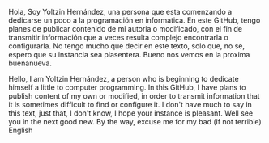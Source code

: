 Hola, Soy Yoltzin Hernández, una persona que esta comenzando a dedicarse un poco a la programación en informatica.
En este GitHub, tengo planes de publicar contenido de mi autoria o modificado, con el fin de transmitir información
que a veces resulta complejo encontrarla o configurarla.
No tengo mucho que decir en este texto, solo que, no se, espero que su instancia sea plasentera.
Bueno nos vemos en la proxima buenanueva.

Hello, I am Yoltzin Hernández, a person who is beginning to dedicate himself a little to computer programming.
In this GitHub, I have plans to publish content of my own or modified, in order to transmit information
that it is sometimes difficult to find or configure it.
I don't have much to say in this text, just that, I don't know, I hope your instance is pleasant.
Well see you in the next good new.
By the way, excuse me for my bad (if not terrible) English 
